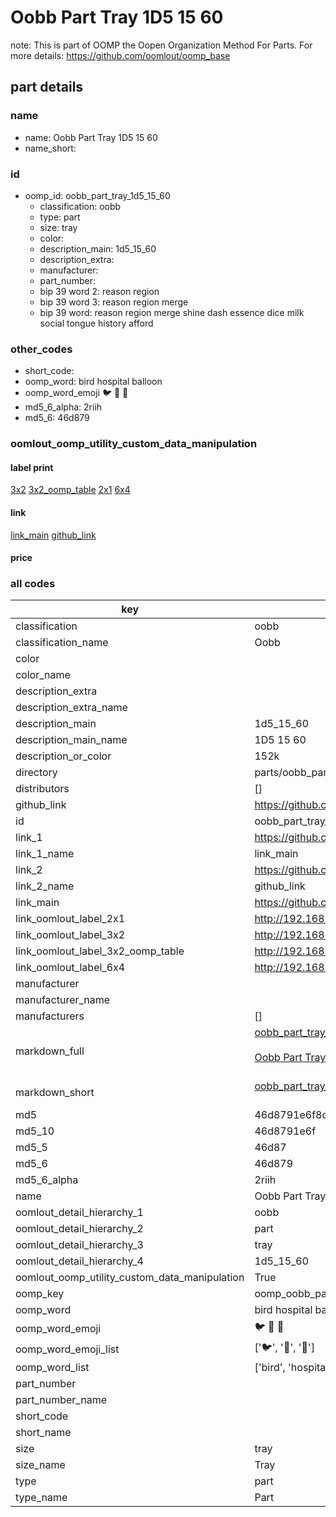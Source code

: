 # Oobb Part Tray 1D5 15 60  

note: This is part of OOMP the Oopen Organization Method For Parts. For more details: https://github.com/oomlout/oomp_base

##  part details





### name
* name: Oobb Part Tray 1D5 15 60
* name_short: 
### id
* oomp_id: oobb_part_tray_1d5_15_60
  * classification: oobb
  * type: part
  * size: tray
  * color: 
  * description_main: 1d5_15_60
  * description_extra: 
  * manufacturer: 
  * part_number: 
  * bip 39 word 2: reason region
  * bip 39 word 3: reason region merge
  * bip 39 word: reason region merge shine dash essence dice milk social tongue history afford

### other_codes
* short_code: 
* oomp_word: bird hospital balloon
* oomp_word_emoji :bird: :hospital: :balloon:
* md5_6_alpha: 2riih
* md5_6: 46d879






### oomlout_oomp_utility_custom_data_manipulation
#### label print
[3x2](http://192.168.1.245:1112/?label=oomp%202riih)
[3x2_oomp_table](http://192.168.1.107:1112/?label=oomp%202riih)
[2x1](http://192.168.1.242:1112/?label=oomp%202riih)
[6x4](http://192.168.1.55:1112/?label=oomp%202riih)    

#### link

[link_main](https://github.com/oomlout/oomlout_oomp_current_version_messy/tree/main/parts/oobb_part_tray_1d5_15_60) [github_link](https://github.com/oomlout/oomlout_oomp_part_src/tree/main/parts/oobb_part_tray_1d5_15_60)                             

#### price







### all codes 
| key | value |  
| --- | --- |  
| classification | oobb |  
| classification_name | Oobb |  
| color |  |  
| color_name |  |  
| description_extra |  |  
| description_extra_name |  |  
| description_main | 1d5_15_60 |  
| description_main_name | 1D5 15 60 |  
| description_or_color | 152k |  
| directory | parts/oobb_part_tray_1d5_15_60 |  
| distributors | [] |  
| github_link | https://github.com/oomlout/oomlout_oomp_part_src/tree/main/parts/oobb_part_tray_1d5_15_60 |  
| id | oobb_part_tray_1d5_15_60 |  
| link_1 | https://github.com/oomlout/oomlout_oomp_current_version_messy/tree/main/parts/oobb_part_tray_1d5_15_60 |  
| link_1_name | link_main |  
| link_2 | https://github.com/oomlout/oomlout_oomp_part_src/tree/main/parts/oobb_part_tray_1d5_15_60 |  
| link_2_name | github_link |  
| link_main | https://github.com/oomlout/oomlout_oomp_current_version_messy/tree/main/parts/oobb_part_tray_1d5_15_60 |  
| link_oomlout_label_2x1 | http://192.168.1.242:1112/?label=oomp%202riih |  
| link_oomlout_label_3x2 | http://192.168.1.245:1112/?label=oomp%202riih |  
| link_oomlout_label_3x2_oomp_table | http://192.168.1.107:1112/?label=oomp%202riih |  
| link_oomlout_label_6x4 | http://192.168.1.55:1112/?label=oomp%202riih |  
| manufacturer |  |  
| manufacturer_name |  |  
| manufacturers | [] |  
| markdown_full | [oobb_part_tray_1d5_15_60](https://github.com/oomlout/oomlout_oomp_current_version_messy/tree/main/parts/oobb_part_tray_1d5_15_60)<br>[](https://github.com/oomlout/oomlout_oomp_current_version_messy/tree/main/parts/oobb_part_tray_1d5_15_60)<br>[Oobb Part Tray 1D5 15 60](https://github.com/oomlout/oomlout_oomp_current_version_messy/tree/main/parts/oobb_part_tray_1d5_15_60)<br><br> |  
| markdown_short | [oobb_part_tray_1d5_15_60](https://github.com/oomlout/oomlout_oomp_current_version_messy/tree/main/parts/oobb_part_tray_1d5_15_60)<br><br> |  
| md5 | 46d8791e6f8c87ad351bdc5f16ed2598 |  
| md5_10 | 46d8791e6f |  
| md5_5 | 46d87 |  
| md5_6 | 46d879 |  
| md5_6_alpha | 2riih |  
| name | Oobb Part Tray 1D5 15 60 |  
| oomlout_detail_hierarchy_1 | oobb |  
| oomlout_detail_hierarchy_2 | part |  
| oomlout_detail_hierarchy_3 | tray |  
| oomlout_detail_hierarchy_4 | 1d5_15_60 |  
| oomlout_oomp_utility_custom_data_manipulation | True |  
| oomp_key | oomp_oobb_part_tray_1d5_15_60 |  
| oomp_word | bird hospital balloon |  
| oomp_word_emoji | :bird: :hospital: :balloon: |  
| oomp_word_emoji_list | [':bird:', ':hospital:', ':balloon:'] |  
| oomp_word_list | ['bird', 'hospital', 'balloon'] |  
| part_number |  |  
| part_number_name |  |  
| short_code |  |  
| short_name |  |  
| size | tray |  
| size_name | Tray |  
| type | part |  
| type_name | Part |  
